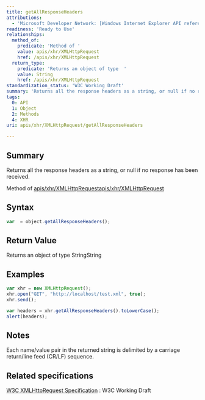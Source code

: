 ```yaml
---
title: getAllResponseHeaders
attributions:
  - 'Microsoft Developer Network: [Windows Internet Explorer API reference Article](http://msdn.microsoft.com/en-us/library/ie/hh828809%28v=vs.85%29.aspx)'
readiness: 'Ready to Use'
relationships:
  method_of:
    predicate: 'Method of '
    value: apis/xhr/XMLHttpRequest
    href: /apis/xhr/XMLHttpRequest
  return_type:
    predicate: 'Returns an object of type  '
    value: String
    href: /apis/xhr/XMLHttpRequest
standardization_status: 'W3C Working Draft'
summary: 'Returns all the response headers as a string, or null if no response has been received.'
tags:
  0: API
  1: Object
  2: Methods
  4: XHR
uri: apis/xhr/XMLHttpRequest/getAllResponseHeaders

---
```

## <span>Summary</span>

Returns all the response headers as a string, or null if no response has been received.

Method of [apis/xhr/XMLHttpRequest](/apis/xhr/XMLHttpRequest)[apis/xhr/XMLHttpRequest](/apis/xhr/XMLHttpRequest)

## <span>Syntax</span>

``` js
var  = object.getAllResponseHeaders();
```

## <span>Return Value</span>

Returns an object of type StringString

## <span>Examples</span>

``` js
var xhr = new XMLHttpRequest();
xhr.open("GET", "http://localhost/test.xml", true);
xhr.send();

var headers = xhr.getAllResponseHeaders().toLowerCase();
alert(headers);
```

## <span>Notes</span>

Each name/value pair in the returned string is delimited by a carriage return/line feed (CR/LF) sequence.

## <span>Related specifications</span>

[W3C XMLHttpRequest Specification](http://www.w3.org/TR/XMLHttpRequest/)
:   W3C Working Draft
